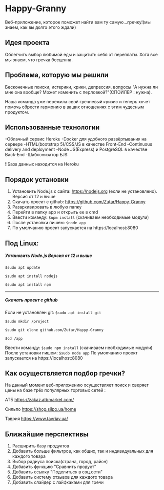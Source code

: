 # Happy-Granny
  Веб-приложение, которое поможет найти вам ту самую...гречку!(мы знаем, как вы долго этого ждали)

## Идея проекта
Облегчить выбор любимой еды и защитить себя от переплаты. Хотя все мы знаем, что гречка бесценна.

## Проблема, которую мы решили
Бесконечные поиски, истерики, крики, депрессия, вопросы "А нужна ли мне она вообще? Может изменить с перловкой?"(СПОЙЛЕР : нужна).

Наша команда уже пережила свой гречневый кризис и теперь хочет помочь обрести гармонию в ваших отношениях с этим чудесным продуктом. 

## Использованные технологии
-Облачный сервис Heroku
-Docker для удобного развёртывания на сервере 
-HTML(bootstrap 5)/CSS/JS в качестве Front-End
-Сontinuous delivery and deployment
-Node JS(Express) и PostgreSQL в качестве Back-End
-Шаблонизатор EJS

!!База данных находится на Heroku

## Порядок установки
1. Установить Node.js с сайта: https://nodejs.org (если не установлено). Версия от 12 и выше
2. Скачать проект с github:  https://github.com/Zutar/Happy-Granny
3. Разархивировать в любую папку
4. Перейти в папку app и открыть ее в cmd
5. Ввести команду: `$npm install` (скачиваем необходимые модули)
6. После установки пишем: `$node app`
7. По умолчанию проект запускается на https://localhost:8080

## Под Linux:
##### Установить Node.js Версия от 12 и выше

`$sudo apt update`

`$sudo apt install nodejs`

`$sudo apt install npm`

------------

##### Скачать проект с github
Если не установлен git: `$sudo apt install git`

`$sudo mkdir /project`

`$sudo git clone github.com/Zutar/Happy-Granny`

`$cd /app`

Ввести команду: `$sudo npm install` (скачиваем необходимые модули)
После установки пишем: `$sudo node app`
По умолчанию проект запускается на https://localhost:8080



## Как осуществляется подбор гречки?
На данный момент веб-приложению осуществляет поиск и сверяет цены на базе трёх популярных торговых сетей : 

АТБ https://zakaz.atbmarket.com/

Сильпо https://shop.silpo.ua/home

Таврия https://www.tavriav.ua/

## Ближайшие перспективы
1. Расширить базу продуктов
2. Добавить больше фильтров, как общих, так и индивидуальных для каждого товара
3. Выбор радиуса поиска(страна, город, район)
4. Добавить функцию "Сравнить продукт"
5. Добавить ссылку "Поделиться в соц.сети"
6. Добавить систему отзывов для каждого товара
7. Добавить слайдер с лайфхаками для гречи

